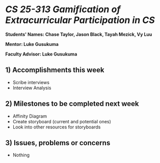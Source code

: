 # *CS 25-313 Gamification of Extracurricular Participation in CS*

**Students' Names: Chase Taylor, Jason Black, Tayah Mezick, Vy Luu**

**Mentor: Luke Gusukuma**

**Faculty Advisor: Luke Gusukuma**

## 1) Accomplishments this week ##
   - Scribe interviews 
   - Interview Analysis 

## 2) Milestones to be completed next week ##
   - Affinity Diagram 
   - Create storyboard (current and potential ones)
   - Look into other resources for storyboards 

## 3) Issues, problems or concerns ##
   - Nothing 
   


